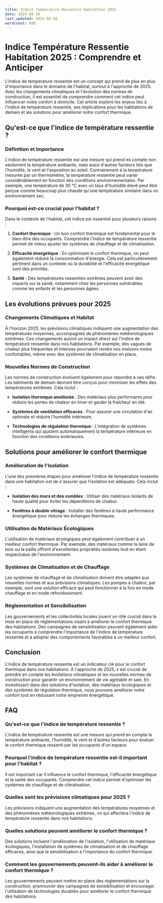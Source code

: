 ```yaml
---
title: Indice Température Ressentie Habitation 2025
date: 2025-08-30
last_updated: 2025-08-30
wordcount: 888
---
```


# Indice Température Ressentie Habitation 2025 : Comprendre et Anticiper

L'indice de température ressentie est un concept qui prend de plus en plus d'importance dans le domaine de l'habitat, surtout à l'approche de 2025. Avec les changements climatiques et l'évolution des normes de construction, il est essentiel de comprendre comment cet indice peut influencer notre confort à domicile. Cet article explore les enjeux liés à l'indice de température ressentie, ses implications pour les habitations de demain et les solutions pour améliorer notre confort thermique.

## Qu'est-ce que l'indice de température ressentie ?

### Définition et Importance

L'indice de température ressentie est une mesure qui prend en compte non seulement la température ambiante, mais aussi d'autres facteurs tels que l'humidité, le vent et l'exposition au soleil. Contrairement à la température mesurée par un thermomètre, la température ressentie peut varier considérablement en fonction des conditions environnementales. Par exemple, une température de 30 °C avec un taux d'humidité élevé peut être perçue comme beaucoup plus chaude qu'une température similaire dans un environnement sec.

### Pourquoi est-ce crucial pour l'habitat ?

Dans le contexte de l'habitat, cet indice est essentiel pour plusieurs raisons :

1. **Confort thermique** : Un bon confort thermique est fondamental pour le bien-être des occupants. Comprendre l'indice de température ressentie permet de mieux ajuster les systèmes de chauffage et de climatisation.

2. **Efficacité énergétique** : En optimisant le confort thermique, on peut également réduire la consommation d'énergie. Cela est particulièrement pertinent dans un contexte où la durabilité et l'efficacité énergétique sont des priorités.

3. **Santé** : Des températures ressenties extrêmes peuvent avoir des impacts sur la santé, notamment chez les personnes vulnérables comme les enfants et les personnes âgées.

## Les évolutions prévues pour 2025

### Changements Climatiques et Habitat

À l'horizon 2025, les prévisions climatiques indiquent une augmentation des températures moyennes, accompagnée de phénomènes météorologiques extrêmes. Ces changements auront un impact direct sur l'indice de température ressentie dans nos habitations. Par exemple, des vagues de chaleur plus fréquentes et intenses pourraient rendre nos maisons moins confortables, même avec des systèmes de climatisation en place.

### Nouvelles Normes de Construction

Les normes de construction évoluent également pour répondre à ces défis. Les bâtiments de demain devront être conçus pour minimiser les effets des températures extrêmes. Cela inclut :

- **Isolation thermique améliorée** : Des matériaux plus performants pour réduire les pertes de chaleur en hiver et garder la fraîcheur en été.
  
- **Systèmes de ventilation efficaces** : Pour assurer une circulation d'air optimale et réduire l'humidité intérieure.

- **Technologies de régulation thermique** : L'intégration de systèmes intelligents qui ajustent automatiquement la température intérieure en fonction des conditions extérieures.

## Solutions pour améliorer le confort thermique

### Amélioration de l'Isolation

L'une des premières étapes pour améliorer l'indice de température ressentie dans une habitation est de s'assurer que l'isolation est adéquate. Cela inclut :

- **Isolation des murs et des combles** : Utiliser des matériaux isolants de haute qualité pour éviter les déperditions de chaleur.

- **Fenêtres à double vitrage** : Installer des fenêtres à haute performance énergétique pour réduire les échanges thermiques.

### Utilisation de Matériaux Écologiques

L'utilisation de matériaux écologiques peut également contribuer à un meilleur confort thermique. Par exemple, des matériaux comme la laine de bois ou la paille offrent d'excellentes propriétés isolantes tout en étant respectueux de l'environnement.

### Systèmes de Climatisation et de Chauffage

Les systèmes de chauffage et de climatisation doivent être adaptés aux nouvelles normes et aux prévisions climatiques. Les pompes à chaleur, par exemple, sont une solution efficace qui peut fonctionner à la fois en mode chauffage et en mode refroidissement.

### Règlementation et Sensibilisation

Les gouvernements et les collectivités locales jouent un rôle crucial dans la mise en place de réglementations visant à améliorer le confort thermique des habitations. Des campagnes de sensibilisation peuvent également aider les occupants à comprendre l'importance de l'indice de température ressentie et à adopter des comportements favorables à un meilleur confort.

## Conclusion

L'indice de température ressentie est un indicateur clé pour le confort thermique dans nos habitations. À l'approche de 2025, il est crucial de prendre en compte les évolutions climatiques et les nouvelles normes de construction pour garantir un environnement de vie agréable et sain. En investissant dans des solutions d'isolation, des matériaux écologiques et des systèmes de régulation thermique, nous pouvons améliorer notre confort tout en réduisant notre empreinte énergétique.

## FAQ

### Qu'est-ce que l'indice de température ressentie ?

L'indice de température ressentie est une mesure qui prend en compte la température ambiante, l'humidité, le vent et d'autres facteurs pour évaluer le confort thermique ressenti par les occupants d'un espace.

### Pourquoi l'indice de température ressentie est-il important pour l'habitat ?

Il est important car il influence le confort thermique, l'efficacité énergétique et la santé des occupants. Comprendre cet indice permet d'optimiser les systèmes de chauffage et de climatisation.

### Quelles sont les prévisions climatiques pour 2025 ?

Les prévisions indiquent une augmentation des températures moyennes et des phénomènes météorologiques extrêmes, ce qui affectera l'indice de température ressentie dans nos habitations.

### Quelles solutions peuvent améliorer le confort thermique ?

Des solutions incluent l'amélioration de l'isolation, l'utilisation de matériaux écologiques, l'installation de systèmes de climatisation et de chauffage efficaces, ainsi que la sensibilisation à l'importance du confort thermique.

### Comment les gouvernements peuvent-ils aider à améliorer le confort thermique ?

Les gouvernements peuvent mettre en place des réglementations sur la construction, promouvoir des campagnes de sensibilisation et encourager l'utilisation de technologies durables pour améliorer le confort thermique des habitations.